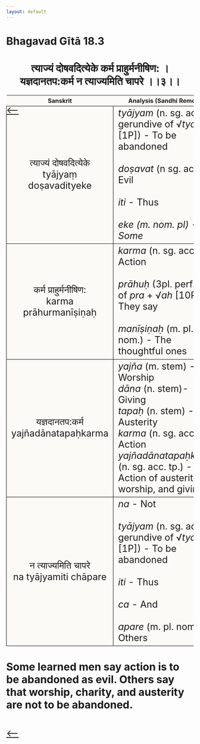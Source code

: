 ```yaml
---
layout: default
---
```

<!---
Text can be **bold**, _italic_, or ~~strikethrough~~.

[Link to another page](./another-page.html)

There should be whitespace between paragraphs.

There should be whitespace between paragraphs. We recommend including a README, or a file with information about your project.
--->

# Bhagavad Gītā 18.3

<style>
table {
  border-collapse: collapse;
  border-style: hidden;
}
th {
  background: #FBFAF7;
}
td {
  font-size: 25px;
  background: #FBFAF7;
  border: 1px solid black;
}
div.move {
  font-size: 25px;
}
</style>

<h1 style="text-align:center">
त्याज्यं दोषवदित्येके कर्म प्राहुर्मनीषिण: । <br>
यज्ञदानतप:कर्म न त्याज्यमिति चापरे ।।३।।
</h1>
<div class="move" style="position:relative;min-width:960px">
 <p style="position: absolute;left:0;top:0"><a href="./v18-2.html">⟵</a></p>
</div>
<div class="move" style="position:relative;min-width:960px">
 <p style="position: absolute;right:0;top:0"><a href="./v18-4.html">⟶</a></p>
</div>

| Sanskrit | Analysis (Sandhi Removed) |
|:-:|-|
|  त्याज्यं दोषवदित्येके<br>tyājyaṃ doṣavadityeke  | <em>tyājyam</em> (n. sg. acc. gerundive of √<em>tyaj</em> [1P]) - To be abandoned<br><br><em>doṣavat</em> (n sg. acc.) - Evil <br><br><em>iti</em> - Thus<br><br><em>eke<em> (m. nom. pl) - Some  |
| कर्म प्राहुर्मनीषिण:<br>karma prāhurmanīṣiṇaḥ | <em>karma</em> (n. sg. acc.) - Action<br><br><em>prāhuḥ</em> (3pl. perf. ind. of <em>pra</em> + √<em>ah</em> [10P]) - They say<br><br><em>manīṣiṇaḥ</em> (m. pl. nom.) - The thoughtful ones |
| यज्ञदानतप:कर्म<br>yajñadānatapaḥkarma | <em>yajña</em> (m. stem) - Worship<br><em>dāna</em> (n. stem)- Giving<br><em>tapaḥ</em> (n. stem) - Austerity<br><em>karma</em> (n. sg. acc.) - Action<br><em>yajñadānatapaḥkarma</em> (n. sg. acc. tp.) - Action of austerity, worship, and giving |
| न त्याज्यमिति चापरे<br>na tyājyamiti chāpare | <em>na</em> - Not<br><br><em>tyājyam</em> (n. sg. acc. gerundive of √<em>tyaj</em> [1P]) - To be abandoned<br><br><em>iti</em> - Thus<br><br><em>ca</em> - And<br><br><em>apare</em> (m. pl. nom.) - Others |

<h1>
Some learned men say action is to be abandoned as evil. Others say that
worship, charity, and austerity are not to be abandoned.
</h1>
<div class="move" style="position:relative;min-width:960px">
 <p style="position: absolute;left:0;top:0"><a href="./v18-2.html">⟵</a></p>
</div>
<div class="move" style="position:relative;min-width:960px">
 <p style="position: absolute;right:0;top:0"><a href="./v18-4.html">⟶</a></p>
</div>
